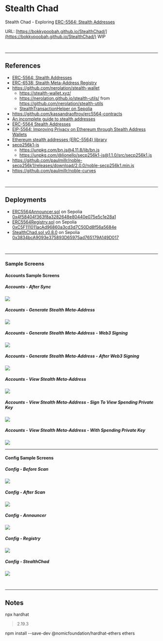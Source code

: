 # Stealth Chad
Stealth Chad - Exploring [ERC-5564: Stealth Addresses](https://eips.ethereum.org/EIPS/eip-5564)

URL: [https://bokkypoobah.github.io/StealthChad/](https://bokkypoobah.github.io/StealthChad/) WIP

<br />

---

## References

* [ERC-5564: Stealth Addresses](https://eips.ethereum.org/EIPS/eip-5564)
* [ERC-6538: Stealth Meta-Address Registry](https://eips.ethereum.org/EIPS/eip-6538)
* https://github.com/nerolation/stealth-wallet
  * https://stealth-wallet.xyz/
  * https://nerolation.github.io/stealth-utils/ from https://github.com/nerolation/stealth-utils
  * [StealthTransactionHelper on Sepolia](https://sepolia.etherscan.io/address/0x054Aa0E0b4C92142a583fDfa9369FF3558F8dea4#code)
* https://github.com/kassandraoftroy/erc5564-contracts
* [An incomplete guide to stealth addresses](https://vitalik.eth.limo/general/2023/01/20/stealth.html)
* [ERC-5564 Stealth Addresses](https://ethereum-magicians.org/t/erc-5564-stealth-addresses/10614)
* [EIP-5564: Improving Privacy on Ethereum through Stealth Address Wallets](https://medium.com/@toni_w/eip-5564-improving-privacy-on-ethereum-through-stealth-address-wallets-fdf3250e81a1)
* [Ethereum stealth addresses (ERC-5564) library](https://github.com/jsign/zig-stealth-addresses)
* [secp256k1-js](https://github.com/lionello/secp256k1-js)
  * https://unpkg.com/bn.js@4.11.8/lib/bn.js
  * https://unpkg.com/@lionello/secp256k1-js@1.1.0/src/secp256k1.js
* https://github.com/paulmillr/noble-secp256k1/releases/download/2.0.0/noble-secp256k1.min.js
* https://github.com/paulmillr/noble-curves

<br />

---

## Deployments

* [ERC5564Announcer.sol](deployed/ERC5564Announcer_Sepolia_0x4f58404f363f8a3282648e80440e075e5c1e28a1.sol) on Sepolia [0x4f58404f363f8a3282648e80440e075e5c1e28a1](https://sepolia.etherscan.io/address/0x4f58404f363f8a3282648e80440e075e5c1e28a1#code)
* [ERC5564Registry.sol](deployed/ERC5564Registry_v0.8.0_Sepolia_0xC5F111011acAd96860a3cd3d7C50Dd8f56a5684e.sol) on Sepolia [0xC5F111011acAd96860a3cd3d7C50Dd8f56a5684e](https://sepolia.etherscan.io/address/0xC5F111011acAd96860a3cd3d7C50Dd8f56a5684e#code)
* [StealthChad.sol v0.8.0](deployed/StealthChad_v0.8.0_Sepolia_0x3834bcA9093e375893D65975ad765179A149D017.sol) on Sepolia [0x3834bcA9093e375893D65975ad765179A149D017](https://sepolia.etherscan.io/address/0x3834bcA9093e375893D65975ad765179A149D017#code)


<br />

---

### Sample Screens

#### Accounts Sample Screens

##### Accounts - After Sync

<kbd><img src="images/SampleScreen_Accounts_AfterSync_20240101.png" /></kbd>

##### Accounts - Generate Stealth Meta-Address

<kbd><img src="images/SampleScreen_Accounts_GenerateStealthMetaAddress_20240101.png" /></kbd>

##### Accounts - Generate Stealth Meta-Address - Web3 Signing

<kbd><img src="images/SampleScreen_Accounts_Signing_20240101.png" /></kbd>

##### Accounts - Generate Stealth Meta-Address - After Web3 Signing

<kbd><img src="images/SampleScreen_Accounts_AfterSigning_20240101.png" /></kbd>

##### Accounts - View Stealth Meta-Address

<kbd><img src="images/SampleScreen_Accounts_ViewStealthMetaAddress_20240101.png" /></kbd>

##### Accounts - View Stealth Meta-Address - Sign To View Spending Private Key

<kbd><img src="images/SampleScreen_Accounts_ViewStealthMetaAddress_SignToViewSpendingPrivateKey_20240101.png" /></kbd>

##### Accounts - View Stealth Meta-Address - With Spending Private Key

<kbd><img src="images/SampleScreen_Accounts_ViewStealthMetaAddress_WithSpendingPrivateKey_20240101.png" /></kbd>

---

#### Config Sample Screens

##### Config - Before Scan

<kbd><img src="images/SampleScreen_Config_BeforeScan_20240101.png" /></kbd>

##### Config - After Scan

<kbd><img src="images/SampleScreen_Config_AfterScan_20240101.png" /></kbd>

##### Config - Announcer

<kbd><img src="images/SampleScreen_Config_Announcer_20240101.png" /></kbd>

##### Config - Registry

<kbd><img src="images/SampleScreen_Config_Registry_20240101.png" /></kbd>

##### Config - StealthChad

<kbd><img src="images/SampleScreen_Config_StealthChad_20240101.png" /></kbd>

<br />

---

## Notes

npx hardhat
> 2.19.3

npm install --save-dev @nomicfoundation/hardhat-ethers ethers
